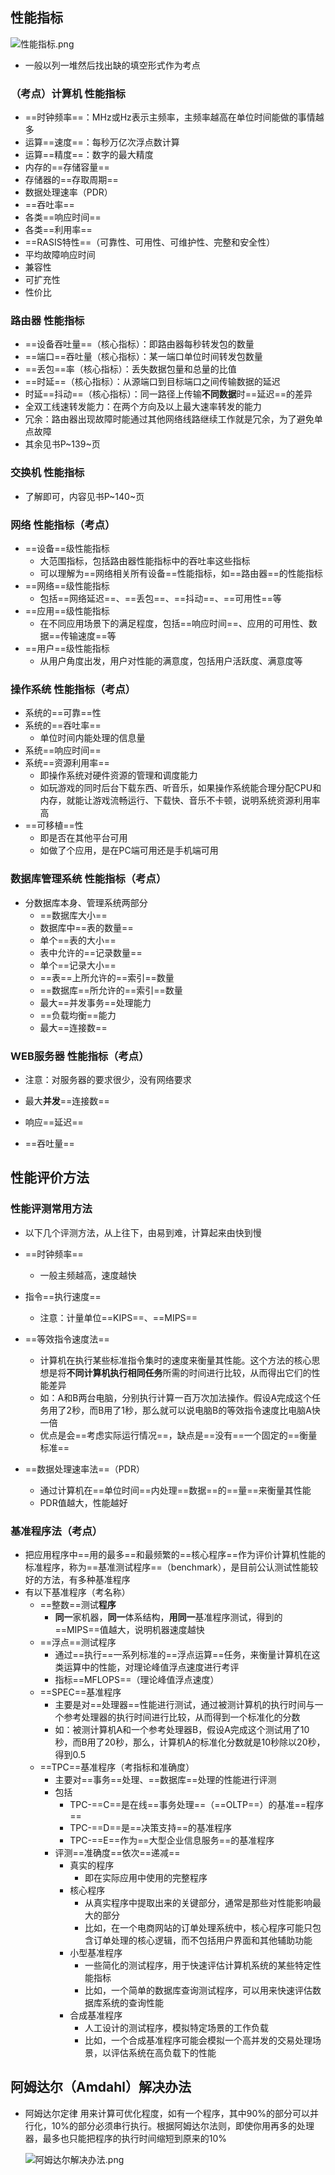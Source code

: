 ## 性能指标

![性能指标.png](https://github.com/hjxool/static-resource-save/blob/main/%E6%80%A7%E8%83%BD%E6%8C%87%E6%A0%87.png?raw=true)

- 一般以列一堆然后找出缺的填空形式作为考点

### （考点）计算机 性能指标

- ==时钟频率==：MHz或Hz表示主频率，主频率越高在单位时间能做的事情越多
- 运算==速度==：每秒万亿次浮点数计算
- 运算==精度==：数字的最大精度
- 内存的==存储容量==
- 存储器的==存取周期==
- 数据处理速率（PDR）
- ==吞吐率==
- 各类==响应时间==
- 各类==利用率==
- ==RASIS特性==（可靠性、可用性、可维护性、完整和安全性）
- 平均故障响应时间
- 兼容性
- 可扩充性
- 性价比

### 路由器 性能指标

- ==设备吞吐量==（核心指标）：即路由器每秒转发包的数量
- ==端口==吞吐量（核心指标）：某一端口单位时间转发包数量
- ==丢包==率（核心指标）：丢失数据包量和总量的比值
- ==时延==（核心指标）：从源端口到目标端口之间传输数据的延迟
- 时延==抖动==（核心指标）：同一路径上传输**不同数据**时==延迟==的差异
- 全双工线速转发能力：在两个方向及以上最大速率转发的能力
- 冗余：路由器出现故障时能通过其他网络线路继续工作就是冗余，为了避免单点故障
- 其余见书P~139~页

### 交换机 性能指标

- 了解即可，内容见书P~140~页

### 网络 性能指标（考点）

- ==设备==级性能指标
  - 大范围指标，包括路由器性能指标中的吞吐率这些指标
  - 可以理解为==网络相关所有设备==性能指标，如==路由器==的性能指标
- ==网络==级性能指标
  - 包括==网络延迟==、==丢包==、==抖动==、==可用性==等
- ==应用==级性能指标
  - 在不同应用场景下的满足程度，包括==响应时间==、应用的可用性、数据==传输速度==等
- ==用户==级性能指标
  - 从用户角度出发，用户对性能的满意度，包括用户活跃度、满意度等

### 操作系统 性能指标（考点）

- 系统的==可靠==性
- 系统的==吞吐率==
  - 单位时间内能处理的信息量
- 系统==响应时间==
- 系统==资源利用率==
  - 即操作系统对硬件资源的管理和调度能力
  - 如玩游戏的同时后台下载东西、听音乐，如果操作系统能合理分配CPU和内存，就能让游戏流畅运行、下载快、音乐不卡顿，说明系统资源利用率高
- ==可移植==性
  - 即是否在其他平台可用
  - 如做了个应用，是在PC端可用还是手机端可用

### 数据库管理系统 性能指标（考点）

- 分数据库本身、管理系统两部分
  - ==数据库大小==
  - 数据库中==表的数量==
  - 单个==表的大小==
  - 表中允许的==记录数量==
  - 单个==记录大小==
  - ==表==上所允许的==索引==数量
  - ==数据库==所允许的==索引==数量
  - 最大==并发事务==处理能力
  - ==负载均衡==能力
  - 最大==连接数==

### WEB服务器 性能指标（考点）

- 注意：对服务器的要求很少，没有网络要求

- 最大**并发**==连接数==
- 响应==延迟==
- ==吞吐量==

## 性能评价方法

### 性能评测常用方法

- 以下几个评测方法，从上往下，由易到难，计算起来由快到慢

- ==时钟频率==
  - 一般主频越高，速度越快
- 指令==执行速度==
  - 注意：计量单位==KIPS==、==MIPS==
- ==等效指令速度法==
  - 计算机在执行某些标准指令集时的速度来衡量其性能。这个方法的核心思想是将**不同计算机执行相同任务**所需的时间进行比较，从而得出它们的性能差异
  - 如：A和B两台电脑，分别执行计算一百万次加法操作。假设A完成这个任务用了2秒，而B用了1秒，那么就可以说电脑B的等效指令速度比电脑A快一倍
  - 优点是会==考虑实际运行情况==，缺点是==没有==一个固定的==衡量标准==
- ==数据处理速率法==（PDR）
  - 通过计算机在==单位时间==内处理==数据==的==量==来衡量其性能
  - PDR值越大，性能越好

### 基准程序法（考点）

- 把应用程序中==用的最多==和最频繁的==核心程序==作为评价计算机性能的标准程序，称为==基准测试程序==（benchmark），是目前公认测试性能较好的方法，有多种基准程序
- 有以下基准程序（考名称）
  - ==整数==测试**程序**
    - **同一**家机器，**同一**体系结构，**用同一**基准程序测试，得到的==MIPS==值越大，说明机器速度越快
  - ==浮点==测试程序
    - 通过==执行==一系列标准的==浮点运算==任务，来衡量计算机在这类运算中的性能，对理论峰值浮点速度进行考评
    - 指标==MFLOPS==（理论峰值浮点速度）
  - ==SPEC==基准程序
    - 主要是对==处理器==性能进行测试，通过被测计算机的执行时间与一个参考处理器的执行时间进行比较，从而得到一个标准化的分数
    - 如：被测计算机A和一个参考处理器B，假设A完成这个测试用了10秒，而B用了20秒，那么，计算机A的标准化分数就是10秒除以20秒，得到0.5
  - ==TPC==基准程序（考指标和准确度）
    - 主要对==事务==处理、==数据库==处理的性能进行评测
    - 包括
      - TPC-==C==是在线==事务处理==（==OLTP==）的基准==程序==
      - TPC-==D==是==决策支持==的基准程序
      - TPC-==E==作为==大型企业信息服务==的基准程序
    - 评测==准确度==依次==递减==
      - 真实的程序
        - 即在实际应用中使用的完整程序
      - 核心程序
        - 从真实程序中提取出来的关键部分，通常是那些对性能影响最大的部分
        - 比如，在一个电商网站的订单处理系统中，核心程序可能只包含订单处理的核心逻辑，而不包括用户界面和其他辅助功能
      - 小型基准程序
        - 一些简化的测试程序，用于快速评估计算机系统的某些特定性能指标
        - 比如，一个简单的数据库查询测试程序，可以用来快速评估数据库系统的查询性能
      - 合成基准程序
        - 人工设计的测试程序，模拟特定场景的工作负载
        - 比如，一个合成基准程序可能会模拟一个高并发的交易处理场景，以评估系统在高负载下的性能

## 阿姆达尔（Amdahl）解决办法

- 阿姆达尔定律 用来计算可优化程度，如有一个程序，其中90%的部分可以并行化，10%的部分必须串行执行。根据阿姆达尔法则，即使你用再多的处理器，最多也只能把程序的执行时间缩短到原来的10%

  ![阿姆达尔解决办法.png](https://github.com/hjxool/static-resource-save/blob/main/%E9%98%BF%E5%A7%86%E8%BE%BE%E5%B0%94%E8%A7%A3%E5%86%B3%E5%8A%9E%E6%B3%95.png?raw=true)